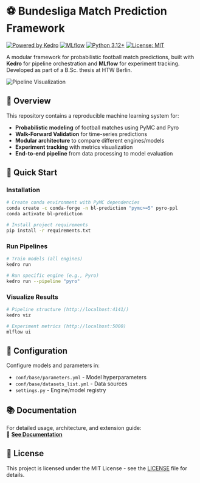# ⚽ Bundesliga Match Prediction Framework

[![Powered by Kedro](https://img.shields.io/badge/powered_by-kedro-ffc900?logo=kedro)](https://kedro.org)
[![MLflow](https://img.shields.io/badge/tracking-mlflow-%23d36135)](https://mlflow.org)
[![Python 3.12+](https://img.shields.io/badge/python-3.12%2B-blue)](https://www.python.org)
[![License: MIT](https://img.shields.io/badge/license-MIT-yellow)](LICENSE)

A modular framework for probabilistic football match predictions, built with **Kedro** for pipeline orchestration and **MLflow** for experiment tracking. Developed as part of a B.Sc. thesis at HTW Berlin.

![Pipeline Visualization](docs/source/_static/pipeline_viz.png)

## 📖 Overview

This repository contains a reproducible machine learning system for:
- **Probabilistic modeling** of football matches using PyMC and Pyro
- **Walk-Forward Validation** for time-series predictions
- **Modular architecture** to compare different engines/models
- **Experiment tracking** with metrics visualization
- **End-to-end pipeline** from data processing to model evaluation

## 🚀 Quick Start

### Installation
```bash
# Create conda environment with PyMC dependencies
conda create -c conda-forge -n bl-prediction "pymc>=5" pyro-ppl
conda activate bl-prediction

# Install project requirements
pip install -r requirements.txt
```

### Run Pipelines
```bash
# Train models (all engines)
kedro run

# Run specific engine (e.g., Pyro)
kedro run --pipeline "pyro"
```

### Visualize Results
```bash
# Pipeline structure (http://localhost:4141/)
kedro viz

# Experiment metrics (http://localhost:5000)
mlflow ui
```

## 🔧 Configuration
Configure models and parameters in:
- `conf/base/parameters.yml` - Model hyperparameters
- `conf/base/datasets_list.yml` - Data sources
- `settings.py` - Engine/model registry

## 📚 Documentation
For detailed usage, architecture, and extension guide:  
📘 **[See Documentation](bundesliga/docs/build/html/index.html)**

## 📜 License
This project is licensed under the MIT License - see the [LICENSE](bundesliga/docs/build/html/license.html) file for details.